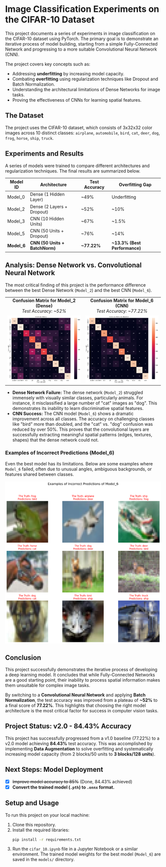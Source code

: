 # Image Classification Experiments on the CIFAR-10 Dataset

This project documents a series of experiments in image classification on the CIFAR-10 dataset using PyTorch. The primary goal is to demonstrate an iterative process of model building, starting from a simple Fully-Connected Network and progressing to a more suitable Convolutional Neural Network (CNN).

The project covers key concepts such as:
- Addressing **underfitting** by increasing model capacity.
- Combating **overfitting** using regularization techniques like Dropout and Batch Normalization.
- Understanding the architectural limitations of Dense Networks for image tasks.
- Proving the effectiveness of CNNs for learning spatial features.

## The Dataset

The project uses the CIFAR-10 dataset, which consists of 3x32x32 color images across 10 distinct classes: `airplane`, `automobile`, `bird`, `cat`, `deer`, `dog`, `frog`, `horse`, `ship`, `truck`.

## Experiments and Results

A series of models were trained to compare different architectures and regularization techniques. The final results are summarized below.

| Model ID | Architecture | Test Accuracy | Overfitting Gap |
|---|---|---|---|
| Model_0 | Dense (1 Hidden Layer) | ~49% | Underfitting |
| Model_2 | Dense (2 Layers + Dropout) | ~52% | ~10% |
| Model_3 | CNN (10 Hidden Units) | ~67% | ~1.5% |
| Model_5 | CNN (50 Units + Dropout) | ~76% | ~14% |
| **Model_6** | **CNN (50 Units + BatchNorm)** | **~77.22%** | **~13.3% (Best Performance)** |

## Analysis: Dense Network vs. Convolutional Neural Network

The most critical finding of this project is the performance difference between the best Dense Network (`Model_2`) and the best CNN (`Model_6`).

<table>
  <tr>
    <td align="center"><strong>Confusion Matrix for Model_2 (Dense)</strong><br><em>Test Accuracy: ~52%</em></td>
    <td align="center"><strong>Confusion Matrix for Model_6 (CNN)</strong><br><em>Test Accuracy: ~77.22%</em></td>
  </tr>
  <tr>
    <td align="center"><img src="images/confusion_matrix_model2.png" alt="Confusion Matrix for Model_2" width="400"/></td>
    <td align="center"><img src="images/confusion_matrix_model6.png" alt="Confusion Matrix for Model_6" width="400"/></td>
  </tr>
</table>

- **Dense Network Failure:** The dense network (`Model_2`) struggled immensely with visually similar classes, particularly animals. For instance, it misclassified a large number of "cat" images as "dog". This demonstrates its inability to learn discriminative spatial features.
- **CNN Success:** The CNN model (`Model_6`) shows a dramatic improvement across all classes. The accuracy on challenging classes like "bird" more than doubled, and the "cat" vs. "dog" confusion was reduced by over 50%. This proves that the convolutional layers are successfully extracting meaningful spatial patterns (edges, textures, shapes) that the dense network could not.

### Examples of Incorrect Predictions (Model_6)

Even the best model has its limitations. Below are some examples where `Model_6` failed, often due to unusual angles, ambiguous backgrounds, or features shared between classes.

<img src="images/Incorrect Predictions for Model_6.png" alt="Incorrect Predictions for Model_6" width="600"/>

## Conclusion

This project successfully demonstrates the iterative process of developing a deep learning model. It concludes that while Fully-Connected Networks are a good starting point, their inability to process spatial information makes them unsuitable for complex image tasks.

By switching to a **Convolutional Neural Network** and applying **Batch Normalization**, the test accuracy was improved from a plateau of **~52%** to a final score of **77.22%**. This highlights that choosing the right model architecture is the most critical factor for success in computer vision tasks.

## Project Status: v2.0 - 84.43% Accuracy

This project has successfully progressed from a v1.0 baseline (77.22%) to a v2.0 model achieving **84.43%** test accuracy. This was accomplished by implementing **Data Augmentation** to solve overfitting and systematically increasing model capacity (from 2 blocks/50 units to **3 blocks/128 units**).

## Next Steps: Model Deployment

* [x] ~~Improve model accuracy to 85%~~ (Done, 84.43% achieved)
* [x] **Convert the trained model (`.pth`) to `.onnx` format.**
## Setup and Usage

To run this project on your local machine:

1.  Clone this repository.
2.  Install the required libraries:
    ```bash
    pip install -r requirements.txt
    ```
3.  Run the `cifar_10.ipynb` file in a Jupyter Notebook or a similar environment. The trained model weights for the best model (`Model_6`) are saved in the `models/` directory.
